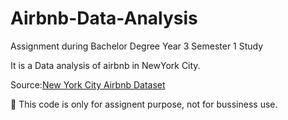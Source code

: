 # Airbnb-Data-Analysis
Assignment during Bachelor Degree Year 3 Semester 1 Study

It is a Data analysis of airbnb in NewYork City. 

Source:[New York City Airbnb Dataset](https://www.kaggle.com/dgomonov/new-york-city-airbnb-open-data)

📙 This code is only for assignent purpose, not for bussiness use.
